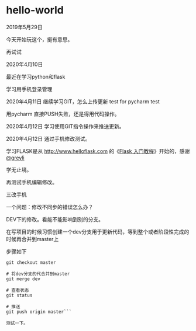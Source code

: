 # hello-world

2019年5月29日

今天开始玩这个，挺有意思。

再试试

2020年4月10日

最近在学习python和flask

学习用手机登录管理

2020年4月11日
继续学习GIT，怎么上传更新
test for pycharm
test

用pycharm 直接PUSH失败，还是得用代码操作。

2020年4月12日
学习使用GIT指令操作来推送更新。

2020年4月12日
通过手机修改测试。

学习FLASK是从 http://www.helloflask.com 的《[Flask 入门教程](http://www.helloflask.com/tutorial/)》开始的，感谢 [@greyli](https://github.com/greyli)

学无止境。

再测试手机编辑修改。

 
三改手机

一个问题：修改不同步的错误怎么办？

DEV下的修改。看能不能影响到别的分支。

在写项目的时候习惯创建一个dev分支用于更新代码，等到整个或者阶段性完成的时候再合并到master上

步骤如下

```# 切换到master分支
git checkout master

# 将dev分支的代合并到master
git merge dev

# 查看状态
git status

# 推送
git push origin master```

测试一下。